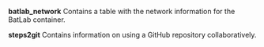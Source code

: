 **batlab_network** Contains a table with the network information for the BatLab container.

**steps2git** Contains information on using a GitHub repository collaboratively.

